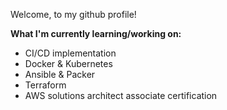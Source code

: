 Welcome, to my github profile!


**What I'm currently learning/working on:**

- CI/CD implementation
- Docker & Kubernetes
- Ansible & Packer
- Terraform
- AWS solutions architect associate certification

